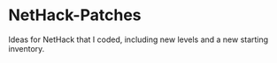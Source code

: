 # NetHack-Patches
Ideas for NetHack that I coded, including new levels and a new starting inventory. 
